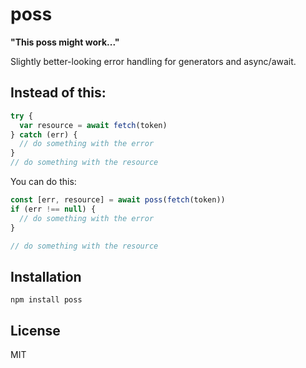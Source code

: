 
# poss

  **"This poss might work..."**

  Slightly better-looking error handling for generators and async/await.

## Instead of this:

```js
try {
  var resource = await fetch(token)
} catch (err) {
  // do something with the error
}
// do something with the resource
```

You can do this:

```js
const [err, resource] = await poss(fetch(token))
if (err !== null) {
  // do something with the error
}

// do something with the resource
```

## Installation

```
npm install poss
```

## License

MIT
